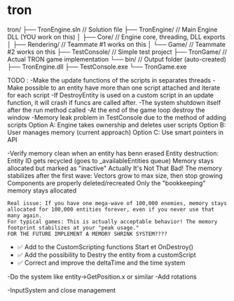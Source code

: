 # tron

tron/
├── TronEngine.sln           // Solution file
├── TronEngine/              // Main Engine DLL (YOU work on this)
│   ├── Core/               // Engine core, threading, DLL exports
│   ├── Rendering/          // Teammate #1 works on this
│   └── Game/              // Teammate #2 works on this
├── TestConsole/           // Simple test project
├── TronGame/             // Actual TRON game implementation
└── bin/                  // Output folder (auto-created)
    ├── TronEngine.dll
    ├── TestConsole.exe
    └── TronGame.exe


TODO : 
-Make the update functions of the scripts in separates threads
-Make possible to an entity have more than one script attached and iterate for each script
-If DestroyEntity is used on a custom script in an update function, it will crash if funcs are called after.
-The system shutdown itself after the run method called
-At the end of the game loop destroy the window
-Memory leak problem in TestConsole due to the method of adding scripts
    Option A: Engine takes ownership and deletes user scripts
    Option B: User manages memory (current approach)
    Option C: Use smart pointers in API

-Verify memory clean when an entity has benn erased
    Entity destruction:
        Entity ID gets recycled (goes to _availableEntities queue)
        Memory stays allocated but marked as "inactive"
    Actually It's Not That Bad!
        The memory stabilizes after the first wave:
            Vectors grow to max size, then stop growing
            Components are properly deleted/recreated
            Only the "bookkeeping" memory stays allocated

    Real issue: If you have one mega-wave of 100,000 enemies, memory stays allocated for 100,000 entities forever, even if you never use that many again.
    For typical games: This is actually acceptable behavior! The memory footprint stabilizes at your "peak usage."
    FOR THE FUTURE IMPLEMENT A MEMORY SHRINK SYSTEM????

- ✅ Add to the CustomScripting functions Start et OnDestroy()
- ✅ Add the possibility to Destry the entity from a customScript
- ✅ Correct and improve the deltaTime and the time system

-Do the system like entity->GetPosition.x or similar
-Add rotations

-InputSystem and close management
